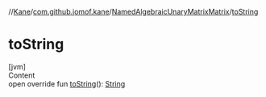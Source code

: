 //[Kane](../../index.md)/[com.github.jomof.kane](../index.md)/[NamedAlgebraicUnaryMatrixMatrix](index.md)/[toString](to-string.md)



# toString  
[jvm]  
Content  
open override fun [toString](to-string.md)(): [String](https://kotlinlang.org/api/latest/jvm/stdlib/kotlin/-string/index.html)  




